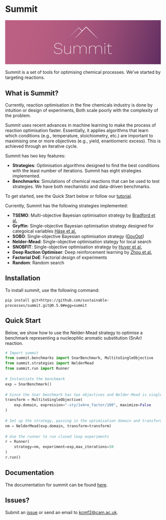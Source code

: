 # Summit
![summit_banner](docs/source/_static/banner_4.png)

Summit is a set of tools for optimising chemical processes. We’ve started by targeting reactions.

## What is Summit?
Currently, reaction optimisation in the fine chemicals industry is done by intuition or design of experiments,  Both scale poorly with the complexity of the problem. 

Summit uses recent advances in machine learning to make the process of reaction optimisation faster. Essentially, it applies algorithms that learn which conditions (e.g., temperature, stoichiometry, etc.) are important to maximising one or more objectives (e.g., yield, enantiomeric excess). This is achieved through an iterative cycle.

Summit has two key features:

- **Strategies**: Optimisation algorithms designed to find the best conditions with the least number of iterations. Summit has eight strategies implemented.
- **Benchmarks**: Simulations of chemical reactions that can be used to test strategies. We have both mechanistic and data-driven benchmarks.

To get started, see the Quick Start below or follow our [tutorial](https://gosummit.readthedocs.io/en/latest/tutorial.html). 

Currently, Summit has the following strategies implemented:

- **TSEMO**: Multi-objective Bayesian optimisation strategy by [Bradford et al.]()
- **Gryffin**: Single-objective Bayesian optimisation strategy designed for categoical variables [Häse et al.](https://arxiv.org/abs/2003.12127)
- **SOBO**: Single-objective Bayesian optimisation strategy ([GpyOpt](https://gpyopt.readthedocs.io/))
- **Nelder-Mead**: Single-objective optimisation stategy for local search
- **SNOBFIT**: Single-objective optimisation strategy by [Huyer et al.](https://www.mat.univie.ac.at/~neum/ms/snobfit.pdf)
- **Deep Raction Optimiser**: Deep reinforcement learning by [Zhou et al.](https://pubs.acs.org/doi/10.1021/acscentsci.7b00492)
- **Factorial DoE**: Factorial design of experiments
- **Random**: Random search

## Installation

To install summit, use the following command:

```pip install git+https://github.com/sustainable-processes/summit.git@0.5.0#egg=summit```

## Quick Start

Below, we show how to use the Nelder-Mead  strategy  to optimise a benchmark representing a nucleophlic aromatic substitution (SnAr) reaction.
```python
# Import summit
from summit.benchmarks import SnarBenchmark, MultitoSingleObjective
from summit.strategies import NelderMead
from summit.run import Runner

# Instantiate the benchmark
exp = SnarBenchmark()

# Since the Snar benchmark has two objectives and Nelder-Mead is single objective, we need a multi-to-single objective transform
transform = MultitoSingleObjective(
    exp.domain, expression="-sty/1e4+e_factor/100", maximize=False
)

# Set up the strategy, passing in the optimisation domain and transform
nm = NelderMead(exp.domain, transform=transform)

# Use the runner to run closed loop experiments
r = Runner(
    strategy=nm, experiment=exp,max_iterations=50
)
r.run()
```

## Documentation

The documentation for summit can be found [here](https://gosummit.readthedocs.io/en/latest/index.html).


## Issues?
Submit an [issue](https://github.com/sustainable-processes/summit/issues) or send an email to kcmf2@cam.ac.uk.


